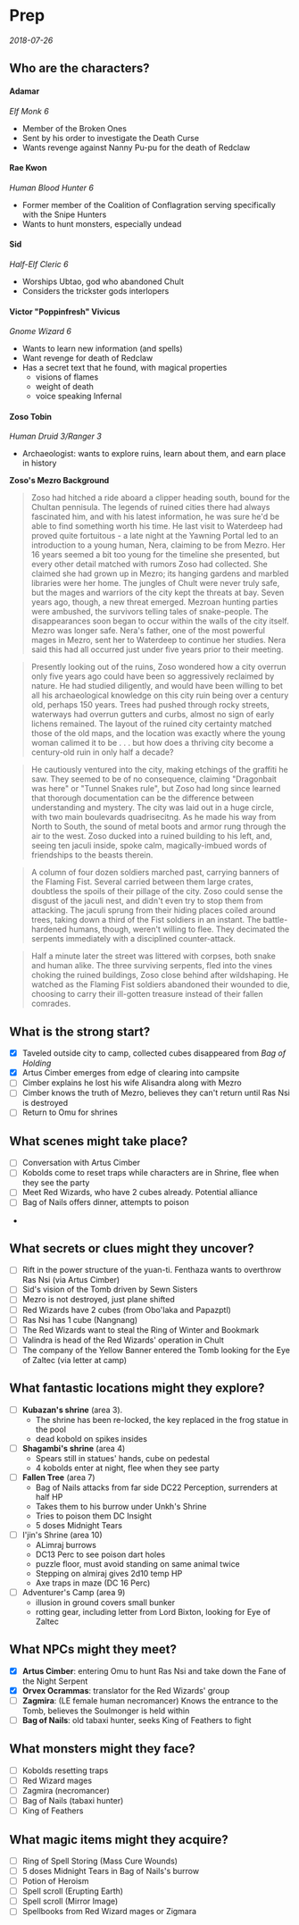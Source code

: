 # Prep
*2018-07-26*

## Who are the characters?

#### Adamar
*Elf Monk 6*

* Member of the Broken Ones
* Sent by his order to investigate the Death Curse
* Wants revenge against Nanny Pu-pu for the death of Redclaw


#### Rae Kwon
*Human Blood Hunter 6*

* Former member of the Coalition of Conflagration serving specifically with the Snipe Hunters
* Wants to hunt monsters, especially undead

#### Sid
*Half-Elf Cleric 6*

* Worships Ubtao, god who abandoned Chult
* Considers the trickster gods interlopers

#### Victor "Poppinfresh" Vivicus
*Gnome Wizard 6*

* Wants to learn new information (and spells)
* Want revenge for death of Redclaw
* Has a secret text that he found, with magical properties 
	* visions of flames
	* weight of death
	* voice speaking Infernal

#### Zoso Tobin
*Human Druid 3/Ranger 3*

* Archaeologist: wants to explore ruins, learn about them, and earn place in history

**Zoso's Mezro Background**

>Zoso had hitched a ride aboard a clipper heading south, bound for the Chultan pennisula. The legends of ruined cities there had always fascinated him, and with his latest information, he was sure he'd be able to find something worth his time. He last visit to Waterdeep had proved quite fortuitous - a late night at the Yawning Portal led to an introduction to a young human, Nera, claiming to be from Mezro. Her 16 years seemed a bit too young for the timeline she presented, but every other detail matched with rumors Zoso had collected. She claimed she had grown up in Mezro; its hanging gardens and marbled libraries were her home. The jungles of Chult were never truly safe, but the mages and warriors of the city kept the threats at bay. Seven years ago, though, a new threat emerged. Mezroan hunting parties were ambushed, the survivors telling tales of snake-people. The disappearances soon began to occur within the walls of the city itself. Mezro was longer safe. Nera's father, one of the most powerful mages in Mezro, sent her to Waterdeep to continue her studies. Nera said this had all occurred just under five years prior to their meeting.

>Presently looking out of the ruins, Zoso wondered how a city overrun only five years ago could have been so aggressively reclaimed by nature. He had studied diligently, and would have been willing to bet all his archaeological knowledge on this city ruin being over a century old, perhaps 150 years. Trees had pushed through rocky streets, waterways had overrun gutters and curbs, almost no sign of early lichens remained. The layout of the ruined city certainty matched those of the old maps, and the location was exactly where the young woman calimed it to be . . . but how does a thriving city become a century-old ruin in only half a decade?

>He cautiously ventured into the city, making etchings of the graffiti he saw. They seemed to be of no consequence, claiming "Dragonbait was here" or "Tunnel Snakes rule", but Zoso had long since learned that thorough documentation can be the difference between understanding and mystery. The city was laid out in a huge circle, with two main boulevards quadrisecitng. As he made his way from North to South, the sound of metal boots and armor rung through the air to the west. Zoso ducked into a ruined building to his left, and, seeing ten jaculi inside, spoke calm, magically-imbued words of friendships to the beasts therein.

>A column of four dozen soldiers marched past, carrying banners of the Flaming Fist. Several carried between them large crates, doubtless the spoils of their pillage of the city. Zoso could sense the disgust of the jaculi nest, and didn't even try to stop them from attacking. The jaculi sprung from their hiding places coiled around trees, taking down a third of the Fist soldiers in an instant. The battle-hardened humans, though, weren't willing to flee. They decimated the serpents immediately with a disciplined counter-attack.

>Half a minute later the street was littered with corpses, both snake and human alike. The three surviving serpents, fled into the vines choking the ruined buildings, Zoso close behind after wildshaping. He watched as the Flaming Fist soldiers abandoned their wounded to die, choosing to carry their ill-gotten treasure instead of their fallen comrades. 


## What is the strong start?
- [x] Taveled outside city to camp, collected cubes disappeared from *Bag of Holding*
- [x] Artus Cimber emerges from edge of clearing into campsite
- [ ] Cimber explains he lost his wife Alisandra along with Mezro
- [ ] Cimber knows the truth of Mezro, believes they can't return until Ras Nsi is destroyed
- [ ] Return to Omu for shrines

## What scenes might take place?
- [ ] Conversation with Artus Cimber
- [ ] Kobolds come to reset traps while characters are in Shrine, flee when they see the party
- [ ] Meet Red Wizards, who have 2 cubes already. Potential alliance
- [ ] Bag of Nails offers dinner, attempts to poison
- 

## What secrets or clues might they uncover?
- [ ] Rift in the power structure of the yuan-ti. Fenthaza wants to overthrow Ras Nsi (via Artus Cimber)
- [ ] Sid's vision of the Tomb driven by Sewn Sisters
- [ ] Mezro is not destroyed, just plane shifted
- [ ] Red Wizards have 2 cubes (from Obo'laka and Papazptl)
- [ ] Ras Nsi has 1 cube (Nangnang)
- [ ] The Red Wizards want to steal the Ring of Winter and Bookmark
- [ ] Valindra is head of the Red Wizards' operation in Chult
- [ ] The company of the Yellow Banner entered the Tomb looking for the Eye of Zaltec (via letter at camp)

## What fantastic locations might they explore?
- [ ] **Kubazan's shrine** (area 3). 
	* The shrine has been re-locked, the key replaced in the frog statue in the pool
	* dead kobold on spikes insides
- [ ] **Shagambi's shrine** (area 4)
	* Spears still in statues' hands, cube on pedestal
	* 4 kobolds enter at night, flee when they see party
- [ ] **Fallen Tree** (area 7)
	* Bag of Nails attacks from far side DC22 Perception, surrenders at half HP
	* Takes them to his burrow under Unkh's Shrine
	* Tries to poison them DC Insight
	* 5 doses Midnight Tears
- [ ] I'jin's Shrine (area 10)
	* ALimraj burrows
	* DC13 Perc to see poison dart holes
	* puzzle floor, must avoid standing on same animal twice
	* Stepping on almiraj gives 2d10 temp HP
	* Axe traps in maze (DC 16 Perc)
- [ ] Adventurer's Camp (area 9)
	* illusion in ground covers small bunker
	* rotting gear, including letter from Lord Bixton, looking for Eye of Zaltec


## What NPCs might they meet?
- [x] **Artus Cimber**: entering Omu to hunt Ras Nsi and take down the Fane of the Night Serpent
- [x] **Orvex Ocrammas**: translator for the Red Wizards' group
- [ ] **Zagmira**: (LE female human necromancer) Knows the entrance to the Tomb, believes the Soulmonger is held within
- [ ] **Bag of Nails**: old tabaxi hunter, seeks King of Feathers to fight

## What monsters might they face?
- [ ] Kobolds resetting traps
- [ ] Red Wizard mages
- [ ] Zagmira (necromancer)
- [ ] Bag of Nails (tabaxi hunter)
- [ ] King of Feathers

## What magic items might they acquire?
- [ ] Ring of Spell Storing (Mass Cure Wounds)
- [ ] 5 doses Midnight Tears in Bag of Nails's burrow
- [ ] Potion of Heroism
- [ ] Spell scroll (Erupting Earth)
- [ ] Spell scroll (Mirror Image)
- [ ] Spellbooks from Red Wizard mages or Zigmara
